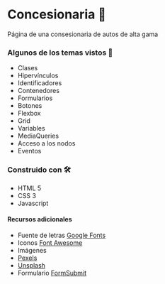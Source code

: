 # Concesionaria 🚗

<p>
Página de una consesionaria de autos de alta gama
</p>

### Algunos de los temas vistos 📖

- Clases
- Hipervínculos
- Identificadores
- Contenedores
- Formularios
- Botones
- Flexbox
- Grid
- Variables
- MediaQueries
- Acceso a los nodos
- Eventos

### Construido con 🛠️

- HTML 5
- CSS 3
- Javascript

#### Recursos adicionales 
- Fuente de letras [Google Fonts](https://fonts.google.com/)
- Iconos [Font Awesome](https://fontawesome.com/v4/icons/)
- Imágenes
 - [Pexels](https://www.pexels.com/)
 - [Unsplash](https://unsplash.com/)
- Formulario [FormSubmit](https://formsubmit.co/?utm_source=formsubmit.co&utm_medium=site%20link&utm_campaign=submission%20page)

